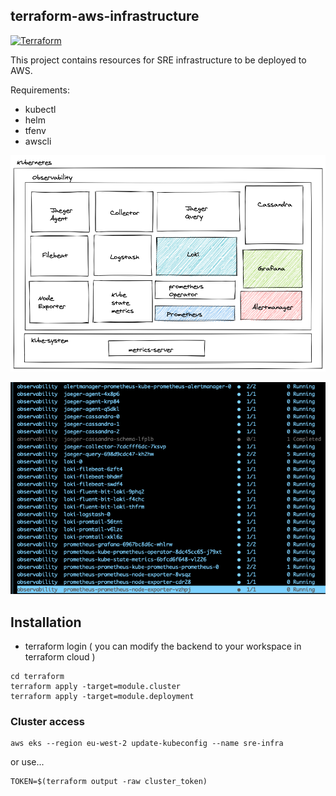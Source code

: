 ## terraform-aws-infrastructure

[![Terraform](https://github.com/cloud-native-skunkworks/terraform-aws-infrastructure/actions/workflows/terraform.yml/badge.svg)](https://github.com/cloud-native-skunkworks/terraform-aws-infrastructure/actions/workflows/terraform.yml)

This project contains resources for SRE infrastructure to be deployed to AWS.

Requirements:
- kubectl
- helm
- tfenv
- awscli


![images](images/basic.png)

![images](images/cluster.png)

## Installation

- terraform login ( you can modify the backend to your workspace in terraform cloud )
```
cd terraform
terraform apply -target=module.cluster
terraform apply -target=module.deployment
```

### Cluster access

```
aws eks --region eu-west-2 update-kubeconfig --name sre-infra
```
or use...
```
TOKEN=$(terraform output -raw cluster_token)
```
